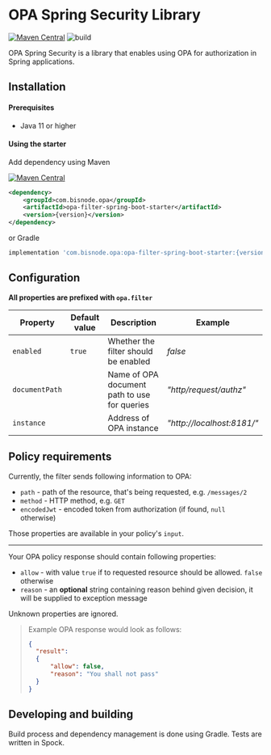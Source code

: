 # OPA Spring Security Library

[![Maven Central](https://img.shields.io/maven-central/v/com.bisnode.opa/opa-filter-spring-boot-starter?color=light-green)](https://search.maven.org/artifact/com.bisnode.opa/opa-filter-spring-boot-starter) ![build](https://github.com/Bisnode/opa-spring-security/workflows/build/badge.svg)

OPA Spring Security is a library that enables using OPA for authorization in Spring applications.

## Installation

#### Prerequisites 

- Java 11 or higher

#### Using the starter

Add dependency using Maven

[![Maven Central](https://img.shields.io/maven-central/v/com.bisnode.opa/opa-filter-spring-boot-starter?color=light-green)](https://maven-badges.herokuapp.com/maven-central/com.bisnode.opa/opa-filter-spring-boot-starter)

```xml
<dependency>
    <groupId>com.bisnode.opa</groupId>
    <artifactId>opa-filter-spring-boot-starter</artifactId>
    <version>{version}</version>
</dependency>
```

or Gradle

```groovy
implementation 'com.bisnode.opa:opa-filter-spring-boot-starter:{version}'
```

## Configuration

**All properties are prefixed with `opa.filter`**

| Property       | Default value | Description                                  | Example                    |
|----------------|---------------|----------------------------------------------|----------------------------|
| `enabled`      |    `true`     | Whether the filter should be enabled         | _false_                    |
| `documentPath` |               | Name of OPA document path to use for queries | _"http/request/authz"_     |
| `instance`     |               | Address of OPA instance                      | _"http://localhost:8181/"_ |

## Policy requirements

Currently, the filter sends following information to OPA:

- `path` - path of the resource, that's being requested, e.g. `/messages/2` 
- `method` - HTTP method, e.g. `GET`
- `encodedJwt` - encoded token from authorization (if found, `null` otherwise)

Those properties are available in your policy's `input`.

---

Your OPA policy response should contain following properties:

- `allow` - with value `true` if to requested resource should be allowed. `false` otherwise 
- `reason` - an **optional** string containing reason behind given decision, it will be supplied to exception message 

Unknown properties are ignored.

> Example OPA response would look as follows:
> ```json
> {
>   "result": 
>   {
>       "allow": false,
>       "reason": "You shall not pass"
>   }
> }
> ```



## Developing and building
Build process and dependency management is done using Gradle.
Tests are written in Spock.
